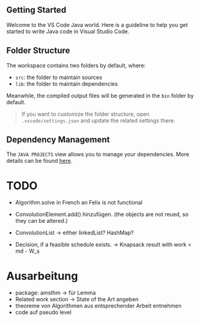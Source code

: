 ## Getting Started

Welcome to the VS Code Java world. Here is a guideline to help you get started to write Java code in Visual Studio Code.

## Folder Structure

The workspace contains two folders by default, where:

- `src`: the folder to maintain sources
- `lib`: the folder to maintain dependencies

Meanwhile, the compiled output files will be generated in the `bin` folder by default.

> If you want to customize the folder structure, open `.vscode/settings.json` and update the related settings there.

## Dependency Management

The `JAVA PROJECTS` view allows you to manage your dependencies. More details can be found [here](https://github.com/microsoft/vscode-java-dependency#manage-dependencies).



# TODO
- Algorithm.solve in French an Felix is not functional

- ConvolutionElement.add() hinzufügen. (the objects are not reued, so they can be altered.)
- ConvolutionList -> either linkedList? HashMap?


- Decision, if a feasible schedule exists.  -> Knapsack result with work < md - W_s


# Ausarbeitung
- package: amsthm -> für Lemma
- Related work section -> State of the Art angeben
- theoreme von Algorithmen aus entsprechender Arbeit entnehmen
- code auf pseudo level